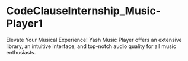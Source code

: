 # CodeClauseInternship_Music-Player1
 Elevate Your Musical Experience! Yash Music Player offers an extensive library, an intuitive interface, and top-notch audio quality for all music enthusiasts.
